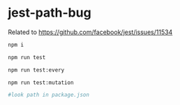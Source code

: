# jest-path-bug

Related to https://github.com/facebook/jest/issues/11534

```bash
npm i

npm run test

npm run test:every

npm run test:mutation

#look path in package.json
```
